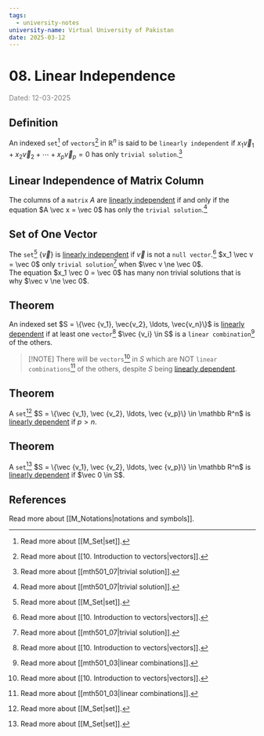 ```yaml
---
tags:
  - university-notes
university-name: Virtual University of Pakistan
date: 2025-03-12
---
```


# 08. Linear Independence

<span style="color: gray;">Dated: 12-03-2025</span>

## Definition

An indexed `set`[^1] of `vectors`[^2] in $\mathbb R^n$ is said to be `linearly independent` if $x_1 \vec v_1 + x_2 \vec v_2 + \cdots + x_p \vec v_p = 0$ has only `trivial solution`.[^3]

## Linear Independence of Matrix Column

The columns of a `matrix` $A$ are [linearly independent](#definition) if and only if the equation $A \vec x = \vec 0$ has only the `trivial solution`.[^3]

## Set of One Vector

The `set`[^1] $\{\vec v\}$ is [linearly independent](#definition) if $\vec v$ is not a `null vector`.[^2] $x_1 \vec v = \vec 0$ only `trivial solution`[^3] when $\vec v \ne \vec 0$.  
The equation $x_1 \vec 0 = \vec 0$ has many non trivial solutions that is why $\vec v \ne \vec 0$.

## Theorem

An indexed set $S = \{\vec {v_1}, \vec{v_2}, \ldots, \vec{v_n}\}$ is [linearly dependent](#definition) if at least one `vector`[^2] $\vec {v_i} \in S$ is a `linear combination`[^4] of the others.

> [!NOTE] There will be `vectors`[^2] in $S$ which are NOT `linear combinations`[^4] of the others, despite $S$ being [linearly dependent](#definition).

## Theorem

A `set`[^1] $S = \{\vec {v_1}, \vec {v_2}, \ldots, \vec {v_p}\} \in \mathbb R^n$ is [linearly dependent](#definition) if $p > n$.

## Theorem

A `set`[^1] $S = \{\vec {v_1}, \vec {v_2}, \ldots, \vec {v_p}\} \in \mathbb R^n$ is [linearly dependent](#definition) if $\vec 0 \in S$.

## References

Read more about [[M_Notations|notations and symbols]].

[^1]: Read more about [[M_Set|set]].
[^2]: Read more about [[10. Introduction to vectors|vectors]].
[^3]: Read more about [[mth501_07|trivial solution]].
[^4]: Read more about [[mth501_03|linear combinations]].
